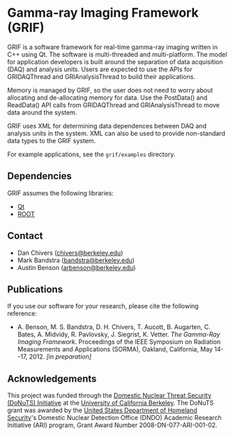 # Gamma-ray Imaging Framework (GRIF)

GRIF is a software framework for real-time gamma-ray imaging written in C++ using Qt.  The software is 
multi-threaded and multi-platform.  The model for application developers is built around the separation of
data acquisition (DAQ) and analysis units.  Users are expected to use the APIs for GRIDAQThread
and GRIAnalysisThread to build their applications.

Memory is managed by GRIF, so the user does not need to worry about allocating and de-allocating
memory for data.  Use the PostData() and ReadData() API calls from GRIDAQThread and GRIAnalysisThread
to move data around the system.

GRIF uses XML for determining data dependences between DAQ and analysis units in the system.  XML can
also be used to provide non-standard data types to the GRIF system.

For example applications, see the `grif/examples` directory.

## Dependencies

GRIF assumes the following libraries:

* [Qt](http://qt.nokia.com/)
* [ROOT](http://root.cern.ch/drupal/)

## Contact

* Dan Chivers (chivers@berkeley.edu)
* Mark Bandstra (bandstra@berkeley.edu)
* Austin Benson (arbenson@berkeley.edu)

## Publications

If you use our software for your research, please cite the following reference:

* A\. Benson, M\. S\. Bandstra, D\. H\. Chivers, T\. Aucott, B\. Augarten, C\. Bates, A\. Midvidy, R\. Pavlovsky, J\. Siegrist, K\. Vetter. _The Gamma-Ray Imaging Framework._ Proceedings of the IEEE Symposium on Radiation Measurements and Applications (SORMA), Oakland, California, May 14--17, 2012. _[in preparation]_

## Acknowledgements

This project was funded through the [Domestic Nuclear Threat Security (DoNuTS) Initiative](http://donuts.berkeley.edu/) at the [University of California Berkeley](http://berkeley.edu/). The DoNuTS grant was awarded by the [United States Department of Homeland Security](http://www.dhs.gov/)'s Domestic Nuclear Detection Office (DNDO) Academic Research Initiative (ARI) program, Grant Award Number 2008-DN-077-ARI-001-02.